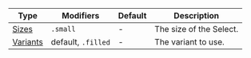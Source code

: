 | Type                  | Modifiers          | Default | Description             |
| --------------------- | ------------------ | ------- | ----------------------- |
| [Sizes](#sizes)       | `.small`           | -       | The size of the Select. |
| [Variants](#variants) | default, `.filled` | -       | The variant to use.     |
